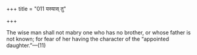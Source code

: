 +++
title = "011 यस्यास् तु"

+++

The wise man shall not mabry one who has no brother, or whose father is not known; for fear of her having the character of the “appointed daughter.”—(11)